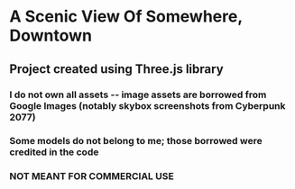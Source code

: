 # A Scenic View Of Somewhere, Downtown
## Project created using Three.js library
### I do not own all assets -- image assets are borrowed from Google Images (notably skybox screenshots from Cyberpunk 2077) 
### Some models do not belong to me; those borrowed were credited in the code
### NOT MEANT FOR COMMERCIAL USE
